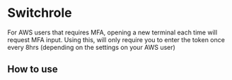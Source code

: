 # Switchrole
For AWS users that requires MFA, opening a new terminal each time will request MFA input. 
Using this, will only require you to enter the token once every 8hrs (depending on the settings on your AWS user)

## How to use
